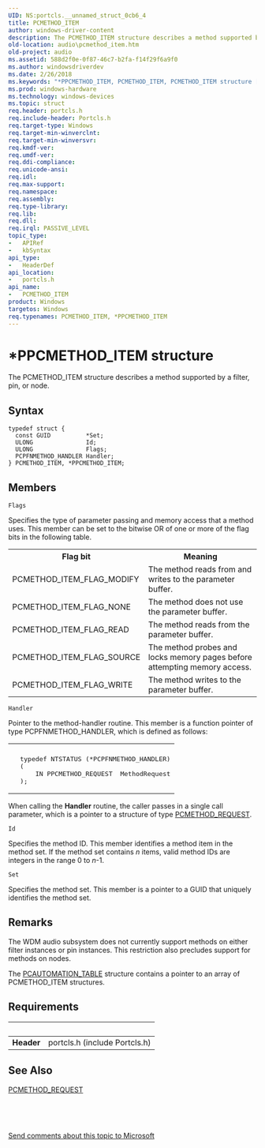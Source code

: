 ```yaml
---
UID: NS:portcls.__unnamed_struct_0cb6_4
title: PCMETHOD_ITEM
author: windows-driver-content
description: The PCMETHOD_ITEM structure describes a method supported by a filter, pin, or node.
old-location: audio\pcmethod_item.htm
old-project: audio
ms.assetid: 588d2f0e-0f87-46c7-b2fa-f14f29f6a9f0
ms.author: windowsdriverdev
ms.date: 2/26/2018
ms.keywords: "*PPCMETHOD_ITEM, PCMETHOD_ITEM, PCMETHOD_ITEM structure [Audio Devices], PPCMETHOD_ITEM, PPCMETHOD_ITEM structure pointer [Audio Devices], audio.pcmethod_item, audpc-struct_58edb038-1bae-4846-8ce9-d0c0c052730c.xml, portcls/PCMETHOD_ITEM, portcls/PPCMETHOD_ITEM"
ms.prod: windows-hardware
ms.technology: windows-devices
ms.topic: struct
req.header: portcls.h
req.include-header: Portcls.h
req.target-type: Windows
req.target-min-winverclnt: 
req.target-min-winversvr: 
req.kmdf-ver: 
req.umdf-ver: 
req.ddi-compliance: 
req.unicode-ansi: 
req.idl: 
req.max-support: 
req.namespace: 
req.assembly: 
req.type-library: 
req.lib: 
req.dll: 
req.irql: PASSIVE_LEVEL
topic_type:
-	APIRef
-	kbSyntax
api_type:
-	HeaderDef
api_location:
-	portcls.h
api_name:
-	PCMETHOD_ITEM
product: Windows
targetos: Windows
req.typenames: PCMETHOD_ITEM, *PPCMETHOD_ITEM
---
```


# *PPCMETHOD_ITEM structure
The PCMETHOD_ITEM structure describes a method supported by a filter, pin, or node.

## Syntax
````
typedef struct {
  const GUID          *Set;
  ULONG               Id;
  ULONG               Flags;
  PCPFNMETHOD_HANDLER Handler;
} PCMETHOD_ITEM, *PPCMETHOD_ITEM;
````

## Members


`Flags`

Specifies the type of parameter passing and memory access that a method uses. This member can be set to the bitwise OR of one or more of the flag bits in the following table.

<table>
<tr>
<th>Flag bit</th>
<th>Meaning</th>
</tr>
<tr>
<td>
PCMETHOD_ITEM_FLAG_MODIFY

</td>
<td>
The method reads from and writes to the parameter buffer.

</td>
</tr>
<tr>
<td>
PCMETHOD_ITEM_FLAG_NONE

</td>
<td>
The method does not use the parameter buffer.

</td>
</tr>
<tr>
<td>
PCMETHOD_ITEM_FLAG_READ

</td>
<td>
The method reads from the parameter buffer.

</td>
</tr>
<tr>
<td>
PCMETHOD_ITEM_FLAG_SOURCE

</td>
<td>
The method probes and locks memory pages before attempting memory access.

</td>
</tr>
<tr>
<td>
PCMETHOD_ITEM_FLAG_WRITE

</td>
<td>
The method writes to the parameter buffer.

</td>
</tr>
</table>

`Handler`

Pointer to the method-handler routine. This member is a function pointer of type PCPFNMETHOD_HANDLER, which is defined as follows:

<div class="code"><span codelanguage=""><table>
<tr>
<th></th>
</tr>
<tr>
<td>
<pre>  typedef NTSTATUS (*PCPFNMETHOD_HANDLER)
  (
      IN PPCMETHOD_REQUEST  MethodRequest
  );</pre>
</td>
</tr>
</table></span></div>
When calling the <b>Handler</b> routine, the caller passes in a single call parameter, which is a pointer to a structure of type <a href="..\portcls\ns-portcls-_pcmethod_request.md">PCMETHOD_REQUEST</a>.

`Id`

Specifies the method ID. This member identifies a method item in the method set. If the method set contains <i>n</i> items, valid method IDs are integers in the range 0 to <i>n</i>-1.

`Set`

Specifies the method set. This member is a pointer to a GUID that uniquely identifies the method set.

## Remarks
The WDM audio subsystem does not currently support methods on either filter instances or pin instances. This restriction also precludes support for methods on nodes.

The <a href="..\portcls\ns-portcls-__unnamed_struct_0cb6_6.md">PCAUTOMATION_TABLE</a> structure contains a pointer to an array of PCMETHOD_ITEM structures.

## Requirements
| &nbsp; | &nbsp; |
| ---- |:---- |
| **Header** | portcls.h (include Portcls.h) |

## See Also

<a href="..\portcls\ns-portcls-_pcmethod_request.md">PCMETHOD_REQUEST</a>



 

 

<a href="mailto:wsddocfb@microsoft.com?subject=Documentation%20feedback [audio\audio]:%20PCMETHOD_ITEM structure%20 RELEASE:%20(2/26/2018)&amp;body=%0A%0APRIVACY STATEMENT%0A%0AWe use your feedback to improve the documentation. We don't use your email address for any other purpose, and we'll remove your email address from our system after the issue that you're reporting is fixed. While we're working to fix this issue, we might send you an email message to ask for more info. Later, we might also send you an email message to let you know that we've addressed your feedback.%0A%0AFor more info about Microsoft's privacy policy, see http://privacy.microsoft.com/en-us/default.aspx." title="Send comments about this topic to Microsoft">Send comments about this topic to Microsoft</a>
